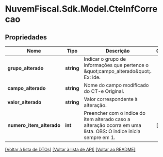 # NuvemFiscal.Sdk.Model.CteInfCorrecao

## Propriedades

Nome | Tipo | Descrição | Comentários
------------ | ------------- | ------------- | -------------
**grupo_alterado** | **string** | Indicar o grupo de informações que pertence o \&quot;campo_alterado\&quot;. Ex: ide. | 
**campo_alterado** | **string** | Nome do campo modificado do CT-e Original. | 
**valor_alterado** | **string** | Valor correspondente à alteração. | 
**numero_item_alterado** | **int** | Preencher com o indice do item alterado caso a alteração ocorra em uma lista.  OBS: O indice inicia sempre em 1. | [optional] 

[[Voltar à lista de DTOs]](../README.md#documentation-for-models) [[Voltar à lista de API]](../README.md#documentation-for-api-endpoints) [[Voltar ao README]](../README.md)

